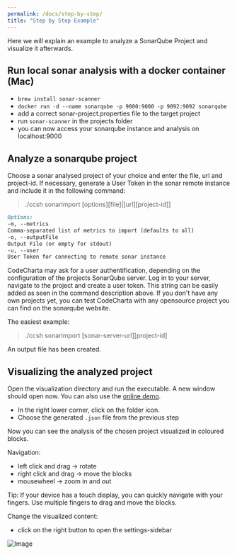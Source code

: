 ```yaml
---
permalink: /docs/step-by-step/
title: "Step by Step Example"
---
```


Here we will explain an example to analyze a SonarQube Project and visualize it afterwards.

## Run local sonar analysis with a docker container (Mac)

- `brew install sonar-scanner`
- `docker run -d --name sonarqube -p 9000:9000 -p 9092:9092 sonarqube`
- add a correct sonar-project.properties file to the target project
- run `sonar-scanner` in the projects folder
- you can now access your sonarqube instance and analysis on localhost:9000

## Analyze a sonarqube project

Choose a sonar analysed project of your choice and enter the file, url and project-id.
If necessary, generate a User Token in the sonar remote instance and include it in the following command:

> ./ccsh sonarimport [options][file]|[url][project-id]]

```markdown
Options:
-m, --metrics
Comma-separated list of metrics to import (defaults to all)
-o, --outputFile
Output File (or empty for stdout)
-u, --user
User Token for connecting to remote sonar instance
```

CodeCharta may ask for a user authentification, depending on the configuration of the projects SonarQube server.
Log in to your server, navigate to the project and create a user token. This string can be easily added as seen in the command description above.
If you don't have any own projects yet, you can test CodeCharta with any opensource project you can find on the sonarqube website.

The easiest example:

> ./ccsh sonarimport [sonar-server-url][project-id]

An output file has been created.

## Visualizing the analyzed project

Open the visualization directory and run the executable. A new window should open now.
You can also use the [online demo](https://maibornwolff.github.io/codecharta/visualization/app/index.html?file=codecharta.cc.json).

- In the right lower corner, click on the folder icon.
- Choose the generated `.json` file from the previous step

Now you can see the analysis of the chosen project visualized in coloured blocks.

Navigation:

- left click and drag -> rotate
- right click and drag -> move the blocks
- mousewheel -> zoom in and out

Tip: If your device has a touch display, you can quickly navigate with your fingers.
Use multiple fingers to drag and move the blocks.

Change the visualized content:

- click on the right button to open the settings-sidebar

![Image](/images/screenshot_visualization.png)
